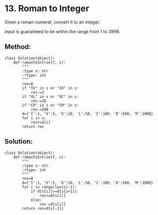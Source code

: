 # 13. Roman to Integer

Given a roman numeral, convert it to an integer.

Input is guaranteed to be within the range from 1 to 3999.

## Method:

    class Solution(object):
        def romanToInt(self, s):
            """
            :type s: str
            :rtype: int
            """
            res=0
            if "IV" in s or "IX" in s:
                res-=2
            if "XL" in s or "XC" in s:
                res-=20
            if "CD" in s or "CM" in s:
                res-=200
            d={'I':1, 'V':5, 'X':10, 'L':50, 'C':100, 'D':500, 'M':1000}
            for i in s:
                res+=d[i]
            return res
            
## Solution:

    class Solution(object):
        def romanToInt(self, s):
            """
            :type s: str
            :rtype: int
            """
            res=0
            d={'I':1, 'V':5, 'X':10, 'L':50, 'C':100, 'D':500, 'M':1000}
            for i in range(len(s)-1):
                if d[s[i]]>=d[s[i+1]]:
                    res+=d[s[i]]
                else:
                    res-=d[s[i]]
            return res+d[s[-1]]